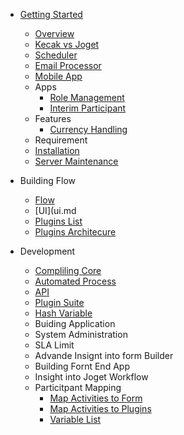 - [Getting Started](README.md)
	- [Overview](gettingStarted_Overview.md)
	- [Kecak vs Joget](kecakVsJoget.md) 
	- [Scheduler](scheduler.md)
	- [Email Processor](emailProcessor.md)
	- [Mobile App](mobileApp.md)
	- Apps
		- [Role Management](tesst.md)
		- [Interim Participant](InterimParticipant.md)
	- Features
		- [Currency Handling](CurrencyHandling.md)
	- Requirement
 	- [Installation](installation.md)
	- [Server Maintenance](serverMaintenance.md)
	
 - Building Flow
 	- [Flow](flow.md)
	- [UI](ui.md
	- [Plugins List](pluginsList.md)
	- [Plugins Architecure](pluginsArchitecture.)
	
- Development
	- [Compliling Core](development_compilingCore.md)
	- [Automated Process](development_automatedProcess.md)
	- [API](develpoment_API.md) 
	- [Plugin Suite](development_PluginSuite.md)
	- [Hash Variable](hashVariableList.md)
	- Buiding Application
	- System Administration 
	- SLA Limit
	- Advande Insignt into form Builder 
	- Building Fornt End App
	- Insight into Joget Workflow
	- Particitpant Mapping 
		- [Map Activities to Form](ParticipantMapping_MapActivitiestoForms.md)
		- [Map Activities to Plugins](ParticipantMapping_MapoolstoPlugins.md)
		- [Variable List](ParticipantMapping_VariableList.md)

